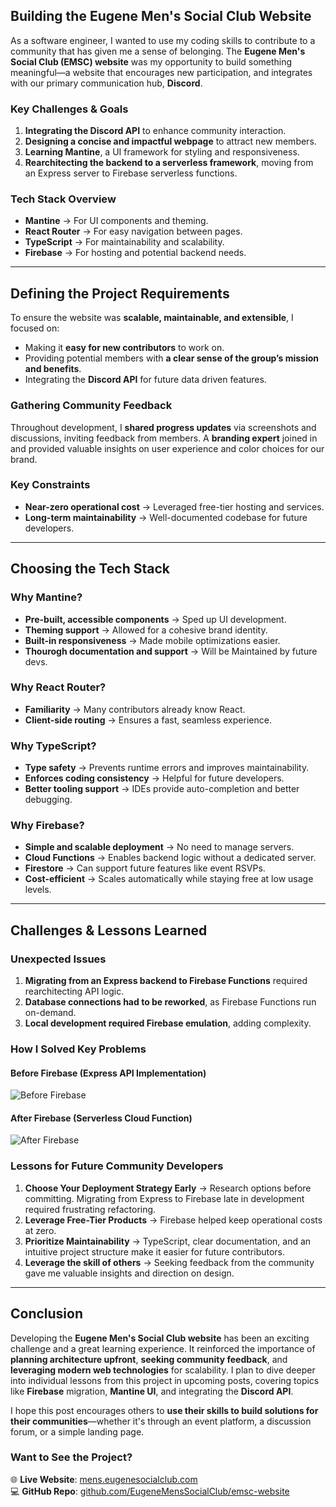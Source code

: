 ## Building the Eugene Men's Social Club Website

As a software engineer, I wanted to use my coding skills to contribute to a community that has given me a sense of belonging. The **Eugene Men's Social Club (EMSC) website** was my opportunity to build something meaningful—a website that encourages new participation, and integrates with our primary communication hub, **Discord**.

### **Key Challenges & Goals**

1. **Integrating the Discord API** to enhance community interaction.
2. **Designing a concise and impactful webpage** to attract new members.
3. **Learning Mantine**, a UI framework for styling and responsiveness.
4. **Rearchitecting the backend to a serverless framework**, moving from an Express server to Firebase serverless functions.

### **Tech Stack Overview**

- **Mantine** → For UI components and theming.
- **React Router** → For easy navigation between pages.
- **TypeScript** → For maintainability and scalability.
- **Firebase** → For hosting and potential backend needs.

---

## **Defining the Project Requirements**

To ensure the website was **scalable, maintainable, and extensible**, I focused on:

- Making it **easy for new contributors** to work on.
- Providing potential members with **a clear sense of the group’s mission and benefits**.
- Integrating the **Discord API** for future data driven features.

### **Gathering Community Feedback**

Throughout development, I **shared progress updates** via screenshots and discussions, inviting feedback from members. A **branding expert** joined in and provided valuable insights on user experience and color choices for our brand.

### **Key Constraints**

- **Near-zero operational cost** → Leveraged free-tier hosting and services.
- **Long-term maintainability** → Well-documented codebase for future developers.

---

## **Choosing the Tech Stack**

### **Why Mantine?**

- **Pre-built, accessible components** → Sped up UI development.
- **Theming support** → Allowed for a cohesive brand identity.
- **Built-in responsiveness** → Made mobile optimizations easier.
- **Thourogh documentation and support** → Will be Maintained by future devs.

### **Why React Router?**

- **Familiarity** → Many contributors already know React.
- **Client-side routing** → Ensures a fast, seamless experience.

### **Why TypeScript?**

- **Type safety** → Prevents runtime errors and improves maintainability.
- **Enforces coding consistency** → Helpful for future developers.
- **Better tooling support** → IDEs provide auto-completion and better debugging.

### **Why Firebase?**

- **Simple and scalable deployment** → No need to manage servers.
- **Cloud Functions** → Enables backend logic without a dedicated server.
- **Firestore** → Can support future features like event RSVPs.
- **Cost-efficient** → Scales automatically while staying free at low usage levels.

---

## **Challenges & Lessons Learned**

### **Unexpected Issues**

1. **Migrating from an Express backend to Firebase Functions** required rearchitecting API logic.
2. **Database connections had to be reworked**, as Firebase Functions run on-demand.
3. **Local development required Firebase emulation**, adding complexity.

### **How I Solved Key Problems**

#### **Before Firebase (Express API Implementation)**

![Before Firebase](https://i.imgur.com/Mj0FDs2.png)

#### After Firebase (Serverless Cloud Function)

![After Firebase](https://i.imgur.com/nVHCGKN.png)

### **Lessons for Future Community Developers**

1. **Choose Your Deployment Strategy Early** → Research options before committing. Migrating from Express to Firebase late in development required frustrating refactoring.
2. **Leverage Free-Tier Products** → Firebase helped keep operational costs at zero.
3. **Prioritize Maintainability** → TypeScript, clear documentation, and an intuitive project structure make it easier for future contributors.
4. **Leverage the skill of others** → Seeking feedback from the community gave me valuable insights and direction on design.

---

## **Conclusion**

Developing the **Eugene Men's Social Club website** has been an exciting challenge and a great learning experience. It reinforced the importance of **planning architecture upfront**, **seeking community feedback**, and **leveraging modern web technologies** for scalability.
I plan to dive deeper into individual lessons from this project in upcoming posts, covering topics like **Firebase** migration, **Mantine UI**, and integrating the **Discord API**.

I hope this post encourages others to **use their skills to build solutions for their communities**—whether it's through an event platform, a discussion forum, or a simple landing page.

### **Want to See the Project?**

🌐 **Live Website**: [mens.eugenesocialclub.com](https://mens.eugenesocialclub.com/)  
💻 **GitHub Repo**: [github.com/EugeneMensSocialClub/emsc-website](https://github.com/EugeneMensSocialClub/emsc-website)
